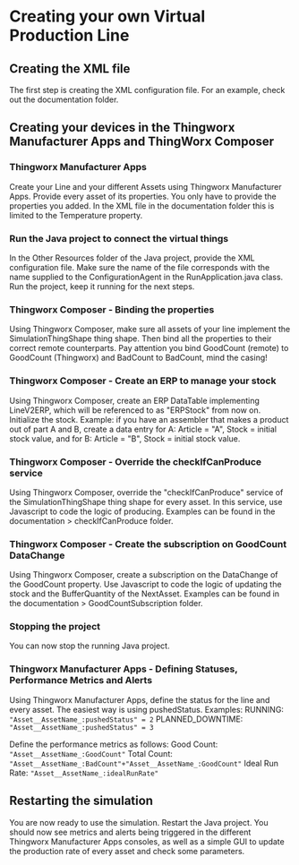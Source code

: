 # Creating your own Virtual Production Line
## Creating the XML file
The first step is creating the XML configuration file. For an example, check out the documentation folder.

## Creating your devices in the Thingworx Manufacturer Apps and ThingWorx Composer
### Thingworx Manufacturer Apps
Create your Line and your different Assets using Thingworx Manufacturer Apps. Provide every asset of its properties. You only have to provide the properties you added. In the XML file in the documentation folder this is limited to the Temperature property. 

### Run the Java project to connect the virtual things
In the Other Resources folder of the Java project, provide the XML configuration file. Make sure the name of the file corresponds with the name supplied to the ConfigurationAgent in the RunApplication.java class.
Run the project, keep it running for the next steps.

### Thingworx Composer - Binding the properties
Using Thingworx Composer, make sure all assets of your line implement the SimulationThingShape thing shape. Then bind all the properties to their correct remote counterparts. Pay attention you bind GoodCount (remote) to GoodCount (Thingworx) and BadCount to BadCount, mind the casing!

### Thingworx Composer - Create an ERP to manage your stock
Using Thingworx Composer, create an ERP DataTable implementing LineV2ERP, which will be referenced to as "ERPStock" from now on. Initialize the stock. Example: if you have an assembler that makes a product out of part A and B, create a data entry for A: Article = "A", Stock = initial stock value, and for B: Article = "B", Stock = initial stock value.

### Thingworx Composer - Override the checkIfCanProduce service
Using Thingworx Composer, override the "checkIfCanProduce" service of the SimulationThingShape thing shape for every asset. In this service, use Javascript to code the logic of producing. Examples can be found in the documentation > checkIfCanProduce folder.

### Thingworx Composer - Create the subscription on GoodCount DataChange
Using Thingworx Composer, create a subscription on the DataChange of the GoodCount property. Use Javascript to code the logic of updating the stock and the BufferQuantity of the NextAsset. Examples can be found in the documentation > GoodCountSubscription folder.

### Stopping the project
You can now stop the running Java project.

### Thingworx Manufacturer Apps - Defining Statuses, Performance Metrics and Alerts
Using Thingworx Manufacturer Apps, define the status for the line and every asset. The easiest way is using pushedStatus. Examples: 
RUNNING: `"Asset__AssetName_:pushedStatus" = 2`
PLANNED_DOWNTIME: `"Asset__AssetName_:pushedStatus" = 3`

Define the performance metrics as follows:
Good Count: `"Asset__AssetName_:GoodCount"`
Total Count: `"Asset__AssetName_:BadCount"+"Asset__AssetName_:GoodCount"`
Ideal Run Rate: `"Asset__AssetName_:idealRunRate"`

## Restarting the simulation
You are now ready to use the simulation. Restart the Java project. You should now see metrics and alerts being triggered in the different Thingworx Manufacturer Apps consoles, as well as a simple GUI to update the production rate of every asset and check some parameters.
